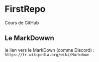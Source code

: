 # FirstRepo
Cours de GitHub

## Le MarkDowwn

le lien vers le MarkDown (comme Discord) : ```https://fr.wikipedia.org/wiki/Markdown```